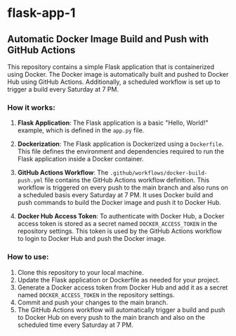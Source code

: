 # flask-app-1
## Automatic Docker Image Build and Push with GitHub Actions

This repository contains a simple Flask application that is containerized using Docker. The Docker image is automatically built and pushed to Docker Hub using GitHub Actions. Additionally, a scheduled workflow is set up to trigger a build every Saturday at 7 PM.

### How it works:

1. **Flask Application**: The Flask application is a basic "Hello, World!" example, which is defined in the `app.py` file.

2. **Dockerization**: The Flask application is Dockerized using a `Dockerfile`. This file defines the environment and dependencies required to run the Flask application inside a Docker container.

3. **GitHub Actions Workflow**: The `.github/workflows/docker-build-push.yml` file contains the GitHub Actions workflow definition. This workflow is triggered on every push to the main branch and also runs on a scheduled basis every Saturday at 7 PM. It uses Docker build and push commands to build the Docker image and push it to Docker Hub.

4. **Docker Hub Access Token**: To authenticate with Docker Hub, a Docker access token is stored as a secret named `DOCKER_ACCESS_TOKEN` in the repository settings. This token is used by the GitHub Actions workflow to login to Docker Hub and push the Docker image.

### How to use:

1. Clone this repository to your local machine.
2. Update the Flask application or Dockerfile as needed for your project.
3. Generate a Docker access token from Docker Hub and add it as a secret named `DOCKER_ACCESS_TOKEN` in the repository settings.
4. Commit and push your changes to the main branch.
5. The GitHub Actions workflow will automatically trigger a build and push to Docker Hub on every push to the main branch and also on the scheduled time every Saturday at 7 PM.
